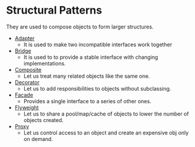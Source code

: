 # Structural Patterns

They are used to compose objects to form larger structures.

* [Adapter](https://github.com/telapo/design_patterns/tree/master/StructuralPatterns/Adapter)
    * It is used to make two incompatible interfaces work together
* [Bridge](https://github.com/telapo/design_patterns/tree/master/StructuralPatterns/Bridge)
    * It is used to to provide a stable interface with changing implementations.
* [Composite](https://github.com/telapo/design_patterns/tree/master/StructuralPatterns/Composite)
    * Let us treat many related objects like the same one.
* [Decorator](https://github.com/telapo/design_patterns/tree/master/StructuralPatterns/Decorator)
    * Let us to add responsibilities to objects without subclassing.
* [Facade](https://github.com/telapo/design_patterns/tree/master/StructuralPatterns/Facade)
    * Provides a single interface to a series of other ones.
* [Flyweight](https://github.com/telapo/design_patterns/tree/master/StructuralPatterns/Flyweight)
    * Let us to share a pool/map/cache of objects to lower the number of objects created.
* [Proxy](https://github.com/telapo/design_patterns/tree/master/StructuralPatterns/Proxy)
    * Let us control access to an object and create an expensive obj only on demand.
